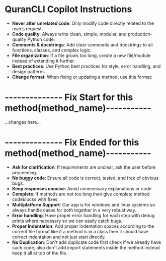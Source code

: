 # QuranCLI Copilot Instructions

- **Never alter unrelated code**: Only modify code directly related to the user’s request.
- **Code quality**: Always write clean, simple, modular, and production-quality Python code.
- **Comments & docstrings**: Add clear comments and docstrings to all functions, classes, and complex logic.
- **File organization**: If a file grows too long, create a new file/module instead of extending it further.
- **Best practices**: Use Python best practices for style, error handling, and design patterns.
- **Change format**: When fixing or updating a method, use this format:

# -------------- Fix Start for this method(method_name)-----------
...changes here...
# -------------- Fix Ended for this method(method_name)-----------


- **Ask for clarification**: If requirements are unclear, ask the user before proceeding.
- **No buggy code**: Ensure all code is correct, tested, and free of obvious bugs.
- **Keep responses concise**: Avoid unnecessary explanations or code.
- **Complete**: If methods are not too long then give complete method codeblocks with fixes.
- **Multiplatform Support**: Our app is for windows and linux systems so always handle cases for both together in a very robust way.
- **Error handling**: Have proper error handling for each step with debug prints where necessary so we can easily catch bugs.
- **Proper Indentation**: Add proper indentation spaces according to the current file format like if a method is in a class then it should have correct indentation and not just start directly.
- **No Duplication**: Don't add duplicate code first check if we already have such code, also don't add import statements inside the method instead keep it all at top of the file.